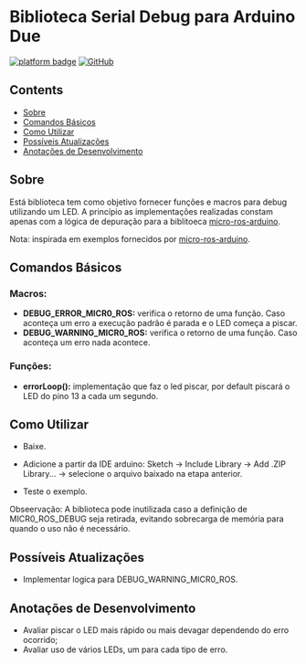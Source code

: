 # Biblioteca Serial Debug para Arduino Due
[![platform badge](https://img.shields.io/badge/platform-Arduino-orange.svg)](https://github.com/arduino)
[![GitHub](https://img.shields.io/github/license/mashape/apistatus.svg)](https://github.com/SciCoBot/led_debug/blob/main/LICENSE)

## Contents

- [Sobre](#sobre)
- [Comandos Básicos](#comandos-básicos)
- [Como Utilizar](#como-utilizar)
- [Possíveis Atualizações](#possíveis-atualizações)
- [Anotações de Desenvolvimento](#anotações-de-desenvolvimento)

## Sobre

Está biblioteca tem como objetivo fornecer funções e macros para debug utilizando um LED. A princípio as implementações realizadas constam apenas com a lógica de depuração para a biblitoeca [micro-ros-arduino](https://github.com/micro-ROS/micro_ros_arduino).

Nota: inspirada em exemplos fornecidos por [micro-ros-arduino](https://github.com/micro-ROS/micro_ros_arduino).

## Comandos Básicos

### Macros:

- **DEBUG_ERROR_MICR0_ROS:** verifica o retorno de uma função. Caso aconteça um erro a execução padrão é parada e o LED começa a piscar.
- **DEBUG_WARNING_MICR0_ROS:** verifica o retorno de uma função. Caso aconteça um erro nada acontece.

### Funções:
- **errorLoop():** implementação que faz o led piscar, por default piscará o LED do pino 13 a cada um segundo.

## Como Utilizar

- Baixe.

- Adicione a partir da IDE arduino: Sketch -> Include Library -> Add .ZIP Library... -> selecione o arquivo baixado na etapa anterior.

- Teste o exemplo.

Obseervação: A biblioteca pode inutilizada caso a definição de MICR0_ROS_DEBUG seja retirada, evitando sobrecarga de memória para quando o uso não é necessário.

## Possíveis Atualizações

- Implementar logica para DEBUG_WARNING_MICR0_ROS.

## Anotações de Desenvolvimento

- Avaliar piscar o LED mais rápido ou mais devagar dependendo do erro ocorrido;
- Avaliar uso de vários LEDs, um para cada tipo de erro.

